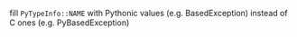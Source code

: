 fill `PyTypeInfo::NAME` with Pythonic values (e.g. BasedException) instead of C ones (e.g. PyBasedException)